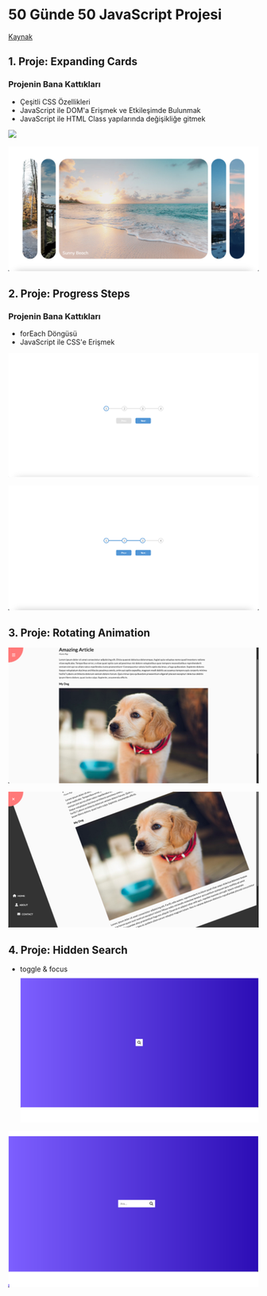 # 50 Günde 50 JavaScript Projesi 
[Kaynak](https://www.udemy.com/course/50-projects-50-days/)

## 1. Proje: Expanding Cards
### Projenin Bana Kattıkları
+ Çeşitli CSS Özellikleri
+ JavaScript ile DOM'a Erişmek ve Etkileşimde Bulunmak
+ JavaScript ile HTML Class yapılarında değişikliğe gitmek

![](ProjectsImages/01-ExpandingCards1.png)

![](ProjectsImages/01-ExpandingCards2.png)

## 2. Proje: Progress Steps
### Projenin Bana Kattıkları
+ forEach Döngüsü
+ JavaScript ile CSS'e Erişmek

![](ProjectsImages/02-Progress1.png)

![](ProjectsImages/02-progress2.png)

## 3. Proje: Rotating Animation
![](ProjectsImages/03-RotatingNavigation1.png)

![](ProjectsImages/03-RotatingNavigation2.png)

## 4. Proje: Hidden Search
+ toggle & focus
![](ProjectsImages/04-HiddenSearch1.png)

![](ProjectsImages/04-HiddenSearch2.png)